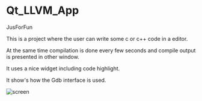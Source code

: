 # Qt_LLVM_App
JusForFun

This is a project where the user can write some c or c++ code in a editor. 

At the same time compilation is done every few seconds and compile output is presented in other window.

It uses a nice widget including code highlight.

It show's how the Gdb interface is used.

![screen](https://user-images.githubusercontent.com/44880102/165961842-f17f107e-a1a7-45ad-8af4-58084632e475.jpg)
